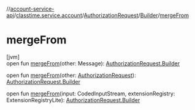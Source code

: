 //[account-service-api](../../../../index.md)/[classtime.service.account](../../index.md)/[AuthorizationRequest](../index.md)/[Builder](index.md)/[mergeFrom](merge-from.md)

# mergeFrom

[jvm]\
open fun [mergeFrom](merge-from.md)(other: Message): [AuthorizationRequest.Builder](index.md)

open fun [mergeFrom](merge-from.md)(other: [AuthorizationRequest](../index.md)): [AuthorizationRequest.Builder](index.md)

open fun [mergeFrom](merge-from.md)(input: CodedInputStream, extensionRegistry: ExtensionRegistryLite): [AuthorizationRequest.Builder](index.md)
